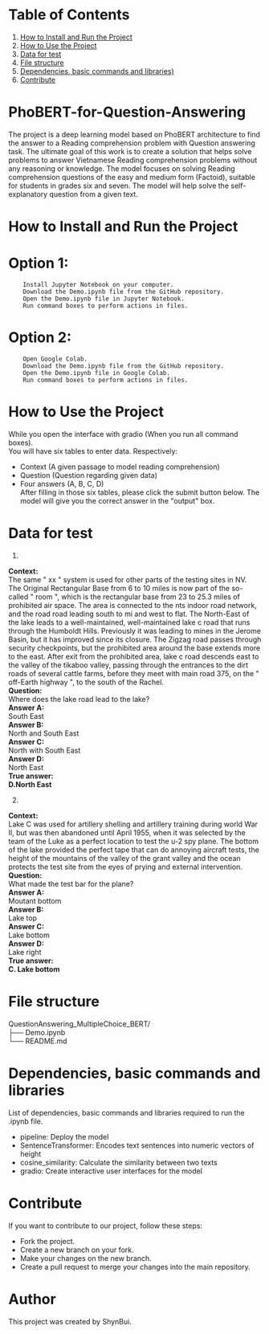 # Table of Contents

1. [How to Install and Run the Project](#How-to-Install-and-Run-the-Project)
2. [How to Use the Project](#How-to-Use-the-Project)
3. [Data for test](#Data-for-test)
4. [File structure](#File-structure)
5. [Dependencies, basic commands and libraries)](#Dependencies,-basic-commands-and-libraries)
6. [Contribute](#Contribute)

   
# PhoBERT-for-Question-Answering
The project is a deep learning model based on PhoBERT architecture to find the answer to a Reading comprehension problem with Question answering task. The ultimate goal of this work is to create a solution that helps solve problems to answer Vietnamese Reading comprehension problems without any reasoning or knowledge. The model focuses on solving Reading comprehension questions of the easy and medium form (Factoid), suitable for students in grades six and seven. The model will help solve the self-explanatory question from a given text.

# How to Install and Run the Project
# Option 1: 
        Install Jupyter Notebook on your computer.
        Download the Demo.ipynb file from the GitHub repository.
        Open the Demo.ipynb file in Jupyter Notebook.
        Run command boxes to perform actions in files.
# Option 2:
        Open Google Colab.
        Download the Demo.ipynb file from the GitHub repository.
        Open the Demo.ipynb file in Google Colab.
        Run command boxes to perform actions in files.
        
# How to Use the Project
While you open the interface with gradio (When you run all command boxes).<br>
You will have six tables to enter data. Respectively: 
+ Context (A given passage to model reading comprehension)
+ Question (Question regarding given data)
+ Four answers (A, B, C, D)<br>
After filling in those six tables, please click the submit button below.
The model will give you the correct answer in the "output" box.

# Data for test
1.
**Context:** <br>The same " xx " system is used for other parts of the testing sites in NV. The Original Rectangular Base from 6 to 10 miles is now part of the so-called " room ", which is the rectangular base from 23 to 25.3 miles of prohibited air space. The area is connected to the nts indoor road network, and the road road leading south to mi and west to flat. The North-East of the lake leads to a well-maintained, well-maintained lake c road that runs through the Humboldt Hills. Previously it was leading to mines in the Jerome Basin, but it has improved since its closure. The Zigzag road passes through security checkpoints, but the prohibited area around the base extends more to the east. After exit from the prohibited area, lake c road descends east to the valley of the tikaboo valley, passing through the entrances to the dirt roads of several cattle farms, before they meet with main road 375, on the " off-Earth highway ", to the south of the Rachel. <br>
**Question:**<br> Where does the lake road lead to the lake?<br>
**Answer A:** <br>South East<br>
**Answer B:** <br>North and South East<br>
**Answer C:** <br>North with  South East<br>
**Answer D:** <br>North East<br>
**True answer: <br>D.North East**<br>

2.
**Context:** <br>Lake C was used for artillery shelling and artillery training during world War II, but was then abandoned until April 1955, when it was selected by the team of the Luke as a perfect location to test the u-2 spy plane. The bottom of the lake provided the perfect tape that can do annoying aircraft tests, the height of the mountains of the valley of the grant valley and the ocean protects the test site from the eyes of prying and external intervention.<br>
**Question:** <br>What made the test bar for the plane?<br>
**Answer A:** <br>Moutant bottom<br>
**Answer B:** <br>Lake top<br>
**Answer C:** <br>Lake bottom<br>
**Answer D:** <br>Lake right<br>
**True answer:<br> C. Lake bottom**<br>

# File structure
QuestionAnswering_MultipleChoice_BERT/<br>
├── Demo.ipynb<br>
└── README.md

# Dependencies, basic commands and libraries
List of dependencies, basic commands and libraries required to run the .ipynb file.

- pipeline: Deploy the model
- SentenceTransformer: Encodes text sentences into numeric vectors of height
- cosine_similarity: Calculate the similarity between two texts
- gradio: Create interactive user interfaces for the model

# Contribute
If you want to contribute to our project, follow these steps:

- Fork the project.
- Create a new branch on your fork.
- Make your changes on the new branch.
- Create a pull request to merge your changes into the main repository.

# Author 
This project was created by ShynBui.
